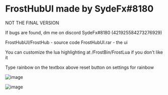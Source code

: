 # FrostHubUI made by SydeFx#8180

NOT THE FINAL VERSION

If bugs are found, dm me on discord SydeFx#8180 (421925584273276929)

FrostHubUI/FrostHub - source code
FrostHubUI.rar - the ui

You can customize the lua highlighting at /FrostBin/FrostLua if you don't like it

Type rainbow on the textbox above reset button on settings for rainbow

![image](https://user-images.githubusercontent.com/62979714/181730613-432b9e92-c9e2-4a74-ae79-b117856ead1a.png)

![image](https://user-images.githubusercontent.com/62979714/181730631-255ed27b-14cf-4ab5-bf30-c3d478dcd25a.png)
